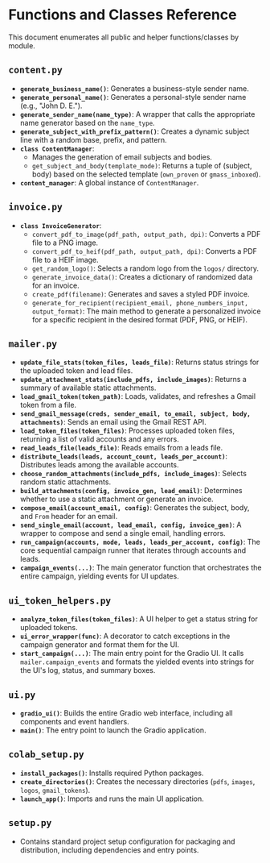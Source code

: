 # Functions and Classes Reference

This document enumerates all public and helper functions/classes by module.

## `content.py`
- **`generate_business_name()`**: Generates a business-style sender name.
- **`generate_personal_name()`**: Generates a personal-style sender name (e.g., "John D. E.").
- **`generate_sender_name(name_type)`**: A wrapper that calls the appropriate name generator based on the `name_type`.
- **`generate_subject_with_prefix_pattern()`**: Creates a dynamic subject line with a random base, prefix, and pattern.
- **`class ContentManager`**: 
    - Manages the generation of email subjects and bodies.
    - `get_subject_and_body(template_mode)`: Returns a tuple of (subject, body) based on the selected template (`own_proven` or `gmass_inboxed`).
- **`content_manager`**: A global instance of `ContentManager`.

## `invoice.py`
- **`class InvoiceGenerator`**:
    - `convert_pdf_to_image(pdf_path, output_path, dpi)`: Converts a PDF file to a PNG image.
    - `convert_pdf_to_heif(pdf_path, output_path, dpi)`: Converts a PDF file to a HEIF image.
    - `get_random_logo()`: Selects a random logo from the `logos/` directory.
    - `generate_invoice_data()`: Creates a dictionary of randomized data for an invoice.
    - `create_pdf(filename)`: Generates and saves a styled PDF invoice.
    - `generate_for_recipient(recipient_email, phone_numbers_input, output_format)`: The main method to generate a personalized invoice for a specific recipient in the desired format (PDF, PNG, or HEIF).

## `mailer.py`
- **`update_file_stats(token_files, leads_file)`**: Returns status strings for the uploaded token and lead files.
- **`update_attachment_stats(include_pdfs, include_images)`**: Returns a summary of available static attachments.
- **`load_gmail_token(token_path)`**: Loads, validates, and refreshes a Gmail token from a file.
- **`send_gmail_message(creds, sender_email, to_email, subject, body, attachments)`**: Sends an email using the Gmail REST API.
- **`load_token_files(token_files)`**: Processes uploaded token files, returning a list of valid accounts and any errors.
- **`read_leads_file(leads_file)`**: Reads emails from a leads file.
- **`distribute_leads(leads, account_count, leads_per_account)`**: Distributes leads among the available accounts.
- **`choose_random_attachments(include_pdfs, include_images)`**: Selects random static attachments.
- **`build_attachments(config, invoice_gen, lead_email)`**: Determines whether to use a static attachment or generate an invoice.
- **`compose_email(account_email, config)`**: Generates the subject, body, and `From` header for an email.
- **`send_single_email(account, lead_email, config, invoice_gen)`**: A wrapper to compose and send a single email, handling errors.
- **`run_campaign(accounts, mode, leads, leads_per_account, config)`**: The core sequential campaign runner that iterates through accounts and leads.
- **`campaign_events(...)`**: The main generator function that orchestrates the entire campaign, yielding events for UI updates.

## `ui_token_helpers.py`
- **`analyze_token_files(token_files)`**: A UI helper to get a status string for uploaded tokens.
- **`ui_error_wrapper(func)`**: A decorator to catch exceptions in the campaign generator and format them for the UI.
- **`start_campaign(...)`**: The main entry point for the Gradio UI. It calls `mailer.campaign_events` and formats the yielded events into strings for the UI's log, status, and summary boxes.

## `ui.py`
- **`gradio_ui()`**: Builds the entire Gradio web interface, including all components and event handlers.
- **`main()`**: The entry point to launch the Gradio application.

## `colab_setup.py`
- **`install_packages()`**: Installs required Python packages.
- **`create_directories()`**: Creates the necessary directories (`pdfs`, `images`, `logos`, `gmail_tokens`).
- **`launch_app()`**: Imports and runs the main UI application.

## `setup.py`
- Contains standard project setup configuration for packaging and distribution, including dependencies and entry points.
